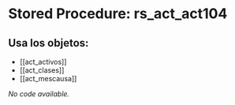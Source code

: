 # Stored Procedure: rs_act_act104

## Usa los objetos:
- [[act_activos]]
- [[act_clases]]
- [[act_mescausa]]

*No code available.*
